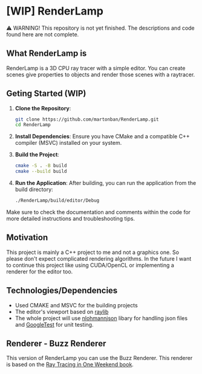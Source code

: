 # [WIP] RenderLamp 
⚠️ WARNING! This repository is not yet finished. The descriptions and code found here are not complete.

## What RenderLamp is
RenderLamp is a 3D CPU ray tracer with a simple editor. You can create scenes give properties to objects and render those scenes with a raytracer.

## Geting Started (WIP)
1. **Clone the Repository**:
    ```sh
    git clone https://github.com/martonban/RenderLamp.git
    cd RenderLamp
    ```

2. **Install Dependencies**:
    Ensure you have CMake and a compatible C++ compiler (MSVC) installed on your system.

3. **Build the Project**:
    ```sh
    cmake -S . -B build
    cmake --build build
    ```

4. **Run the Application**:
    After building, you can run the application from the build directory:
    ```sh
    ./RenderLamp/build/editor/Debug
    ```


Make sure to check the documentation and comments within the code for more detailed instructions and troubleshooting tips.

## Motivation
This project is mainly a C++ project to me and not a graphics one. So please don't expect complicated rendering algorithms. In the future I want to continue this project like using CUDA/OpenCL or implementing a renderer for the editor too. 

## Technologies/Dependencies
- Used CMAKE and MSVC for the building projects
- The editor's viewport based on [raylib](https://github.com/raysan5/raylib)
- The whole project will use [nlohmannjson](https://github.com/nlohmann/json) libary for handling json files and [GoogleTest](https://github.com/google/googletest) for unit testing.

## Renderer - Buzz Renderer
This version of RenderLamp you can use the Buzz Renderer. This renderer is based on the [Ray Tracing in One Weekend book](https://raytracing.github.io/books/RayTracingInOneWeekend.html).
